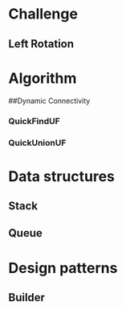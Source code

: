 # Challenge

## Left Rotation

# Algorithm

##Dynamic Connectivity

### QuickFindUF
### QuickUnionUF


# Data structures

## Stack
## Queue

# Design patterns

## Builder

